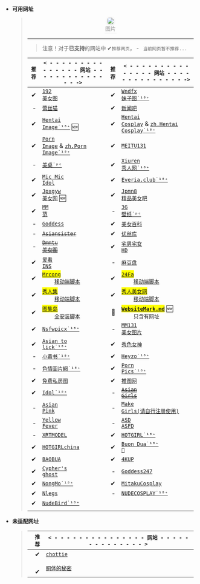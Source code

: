 
- **可用网址**

  >   <center>
  >   <img style="border-radius: 0.3125em;
  >   box-shadow: 0 2px 4px 0 rgba(34,36,38,.12),0 2px 10px 0 rgba(34,36,38,.08);" 
  >   src="https://youimg1.c-ctrip.com/target/0104u120008c4mig2AED8.jpg">
  >   <br>
  >   <div style="color:orange; border-bottom: 1px solid #d9d9d9;
  >   display: inline-block;
  >   color: #999;
  >   padding: 2px;">图片</div>
  >   </center>
  >
  > ***
  >
  > > 注意！对于**已支持**的网站中 ✔`推荐网页`， - ` 当前网页暂不推荐...`
  >
  > | `推荐` | `< - - - - - - - - - - - - - - - 网站 - - - - - - - - - - - - - - ->`                                                                                                                                                                          | `推荐` | `< - - - - - - - - - - - - - - - 网站 - - - - - - - - - - - - - - ->`                                                                                                                                                            |
  > | -----: | ---------------------------------------------------------------------------------------------------------------------------------------------------------------------------------------------------------------------------------------------- | -----: | -------------------------------------------------------------------------------------------------------------------------------------------------------------------------------------------------------------------------------- |
  > |      ✔ | <a href='https://www.taotu8.xyz/' target='_blank' target='_blank'><code>192 美女图</code></a>                                                                                                                                                  |      ✔ | <a href='https://www.wndfx.com/' target='_blank'><code>Wndfx 妹子图˙¹⁸⁺</code></a>                                                                                                                                       |
  > |      - | <a href='https://www.lesmao.org' target='_blank'><code>蕾丝猫</code></a>                                                                                                                                                            |      ✔ | <a href='https://www.xinwenba.net/web/meinv/' target='_blank'><code>新闻吧</code></a>                                                                                                                                            |
  > |      ✔ | <a href='https://hentai-img.com/' target='_blank'><code>Hentai Image˙¹⁸⁺</code></a> 🆕                                                                                                                                                             |      ✔ | <a href='https://hentai-cosplays.com/' target='_blank'><code>Hentai Cosplay</code></a> &amp; <a href='https://zh.hentai-cosplays.com/' target='_blank'><code>zh.Hentai Cosplay˙¹⁸⁺</code></a>                                        |
  > |      ✔ | <a href='https://porn-images-xxx.com/' target='_blank'><code>Porn Image</code></a> &amp; <a href='https://zh.porn-images-xxx.com/' target='_blank'><code>zh.Porn Image˙¹⁸⁺</code></a>                                                              |      ✔ | <a href='https://www.meitu131.com/meinv/' target='_blank'><code>MEITU131</code></a>                                                                                                                                              |
  > |      - | <a href='http://www.win4000.com/meitu.html' target='_blank'><code>美桌˙ᵖᶜ</code></a>                                                                                                                                                   |      ✔ | <a href='http://www.xiuren.org/' target='_blank'><code>Xiuren 秀人网˙¹⁸⁺</code></a>                                                                                                                                                  |
  > |      ✔ | <a href='https://www.micmicidol.com/' target='_blank'><code>Mic Mic Idol</code></a>                                                                                                                                                            |      ✔ | <a href='https://everia.club/' target='_blank'><code>Everia.club˙¹⁸⁺</code></a>                                                                                                                                                      |
  > |      ✔ | <a href='https://www.xgmn.vip/' target='_blank'><code>Jpxgyw 美女网</code></a> 🆕                                                                                                                                                              |      ✔ | <a href='https://www.jpmn8.com' target='_blank'><code>Jpmn8 精品美女吧</code></a>                                                                                                                                                |
  > |      ✔ | <a href='https://www.95mm.org' target='_blank'><code>MM 范</code></a>                                                                                                                                                                          |      - | <a href='https://www.3gbizhi.com/meinv/' target='_blank'><code>3G 壁纸˙ᵖᶜ</code></a>                                                                                                                                     |
  > |      - | <a href='https://tw.kissgoddess.com/' target='_blank'><code>Goddess</code></a>                                                                                                                                                                 |      ✔ | <a href='https://meinv.page/' target='_blank'><code>美女百科</code></a>                                                                                                                                                          |
  > |      - | <del><a href='https://asiansister.com/' target='_blank'><code>Asiansister</code></a></del>                                                                                                                                                     |      ✔ | <a href='https://yskhd.com/' target='_blank'><code>优丝库</code></a>                                                                                                                                                             |
  > |      - | <del><a href='https://www.dmmtu.com/' target='_blank'><code>Dmmtu 美女图</code></a></del>                                                                                                                                                                 |      ✔ | <a href='https://www.fnvshen.com/' target='_blank'><code>宅男宅女 HD</code></a>                                                                                                                                                  |
  > |      ✔ | <a href='https://www.ikanins.com/' target='_blank'><code>爱看 INS</code></a>                                                                                                                                                                   |      - | <a href='https://madoupan.com/' target='_blank'><code>麻豆盘</code></a>                                                                                                                                                          |
  > |      ✔ | <mark><a href='https://mrcong.com/' target='_blank'><code>Mrcong</code></a></mark><br>&emsp;&emsp;<a href='https://sleazyfork.org/zh-CN/scripts/440114-mrcong%E5%85%A8%E9%87%8F%E5%8A%A0%E8%BC%89' target='_blank'><code>移动端脚本</code></a> |      ✔ | <mark><a href='https://www.112w.cc/c49.aspx' target='_blank'><code>24Fa</code></a></mark><br>&emsp;&emsp;<a href='https://sleazyfork.org/zh-CN/scripts/441994-24fa全量图片加載' target='_blank'><code>移动端脚本</code></a>      |
  > |      ✔ | <mark><a href='https://www.xiurenb.com/' target='_blank'><code>秀人集</code></a></mark><br>&emsp;&emsp;<a href='https://sleazyfork.org/zh-CN/scripts/440115-xiurenji秀人集全量加載' target='_blank'><code>移动端脚本</code></a>                |      ✔ | <mark><a href='https://www.xrmn5.cc/' target='_blank'><code>秀人美女网</code></a></mark><br>&emsp;&emsp;<a href='https://sleazyfork.org/zh-CN/scripts/440115-xiurenji秀人集全量加載' target='_blank'><code>移动端脚本</code></a> |
  > |      ✔ | <mark><a href='https://www.tujidao.com/u/?action=gengxin' target='_blank'><code>图集岛</code></a></mark><br>&emsp;&emsp;<a href='https://scriptcat.org/script-show-page/443' target='_blank'><code>全安装脚本</code></a>                     |     🍁 | <mark>[**`WebsiteMark.md`**](https://cdn.staticaly.com/gh/LARASPY/xhua@master/other/WebsiteMark.md)</mark> 🆕<br/>&emsp;&emsp;`只含有网址`                         |
  > |      ✔ | <a href='https://nsfwx.pics' target='_blank'><code>Nsfwpicx˙¹⁸⁺</code></a>                                                                                                                                                                         |      - | <a href='https://www.mmm131.com' target='_blank'><code>MM131 美女图片</code></a>                                                                                                                                                 |
  > |      ✔ | <a href='https://asiantolick.com' target='_blank'><code>Asian to lick˙¹⁸⁺</code></a>                                                                                                                                                               |      ✔ | <a href='https://www.xsnvshen.co' target='_blank'><code>秀色女神</code></a>                                                                                                                                                      |
  > |      - | <a href='https://xchina.co' target='_blank'><code>小黄书˙¹⁸⁺</code></a>                                                                                                                                                                            |      ✔ | <a href='https://jjgirls.com/' target='_blank'><code>Heyzo˙¹⁸⁺</code></a>                                                                                                                                                            |
  > |      - | <a href='https://www.photos18.com/' target='_blank'><code>色情圖片網˙¹⁸⁺</code></a>                                                                                                                                                                |      ✔ | <a href='https://www.pornpics.com/' target='_blank'><code>Porn Pics˙¹⁸⁺</code></a>                                                                                                                                                   |
  > |      ✔ | <a href='http://www.mfsft.com/' target='_blank'><code>免费私房图</code></a>                                                                                                                                                                    |      ✔ | <a href='https://www.tuiimg.com/' target='_blank'><code>推图网</code></a>                                                                                                                                                        |
  > |      ✔ | <a href='https://idol.gravureprincess.date/' target='_blank'><code>Idol˙¹⁸⁺</code></a>                                                                                                                                             |      - | <del><a href='https://allasiangirls.net/' target='_blank'><code>Asian Girls</code></a></del>                                                                                                                                     |
  > |      - | <a href='https://asianpink.net/' target='_blank'><code>Asian Pink</code></a>                                                                                                                                                                   |      - | <a href='https://asdcosplay.com/' target='_blank'><code>Make Girls(请自行注册使用)</code></a>                                                                                                                                    |
  > |      - | <a href='https://yellowfever18.com/' target='_blank'><code>Yellow Fever</code></a>                                                                                                                                                             |      - | <a href='https://asdasfd.net/' target='_blank'><code>ASD ASFD</code></a>                                                                                                                                                         |
  > |      - | <a href='https://xartmodel.net/' target='_blank'><code>XRTMODEL</code></a>                                                                                                                                                                     |      ✔ | <a href='https://hotgirl.asia/' target='_blank'><code>HOTGIRL˙¹⁸⁺</code></a>                                                                                                                                                    |
  > |      ✔ | <a href='https://hotgirlchina.com/' target='_blank'><code>HOTGIRLchina</code></a>                                                                                                                                                              |      ✔ | <a href='https://buondua.com/' target='_blank'><code>Buon Dua˙¹⁸⁺ 🍉</code></a>                                                                                                                                                         |
  > |      ✔ | <a href='https://blog.baobua.com/mlem' target='_blank'><code>BAOBUA</code></a>                                                                                                                                                             |      ✔ | <a href='https://www.4kup.net/' target='_blank'><code>4KUP</code></a>                                                                                                                                                            |
  > |      ✔ | <a href='http://ryuryu.tw/' target='_blank'><code>Cypher's ghost</code></a>                                                                                                                                                                    |      - | <a href='https://goddess247.com/' target='_blank'><code>Goddess247</code></a>                                                                                                                                                    |
  > |      ✔ | <a href='https://www.ilovexs.com/' target='_blank'><code>NongMo˙¹⁸⁺</code></a>                                                                                                                                                                |      ✔ | <a href='https://mitaku.net/' target='_blank'><code>MitakuCosplay</code></a>                                                                                                                                                            |
  > |      ✔ | <a href='https://www.nlegs.com/' target='_blank'><code>Nlegs</code></a>                                                                                                                                                                        |      - | <a href='https://nudecosplaygirls.com/' target='_blank'><code>NUDECOSPLAY˙¹⁸⁺</code></a>                                                                                                                                             |
  > |      ✔ | <a href='https://nudebird.biz/' target='_blank'><code>NudeBird˙¹⁸⁺</code></a>                                                                                                                                                                      |        |                                                                                                                                                                                                                                  |
  > |        |                                                                                                                                                                                                                                                |        |                                                                                                                                                                                                                                  |

- **未适配网址**

  > | `推荐` | `< - - - - - - - - - - - - - - - 网站 - - - - - - - - - - - - - - >`          |
  > | -----: | ----------------------------------------------------------------------------- |
  > |      ✔ | <a href='http://chottie.com/blog/zh' target='_blank'><code>chottie</code></a> |
  > |      ✔ | <a href='https://dongtidemi.com/' target='_blank'><code>胴体的秘密</code></a> |
  
